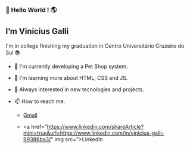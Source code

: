 

### :wave: Hello World ! :earth_americas:
## I’m Vinicius Galli

I'm in college finishing my graduation in Centro Universitário Cruzeiro do Sul :books:

- :rocket: I'm currently developing a Pet Shop system.
- :rocket: I'm learning more about HTML, CSS and JS.
- :rocket: Always interested in new tecnologies and projects.

- :mailbox: How to reach me.

   - <a href="mailto:info@example.com?&subject=&cc=&bcc=&body=vinniegalli@gmail.com%0A">Gmail</a>
   
   - <a href="https://www.linkedin.com/shareArticle?mini=true&url=https://www.linkedin.com/in/vinicius-galli-99386ba3/" img src=">LinkedIn</a>
